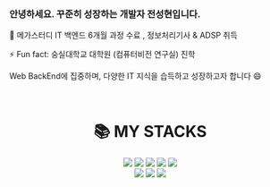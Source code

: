 ### 안녕하세요. 꾸준히 성장하는 개발자 전성현입니다.

<!--
**tjdgus1/tjdgus1** is a ✨ _special_ ✨ repository because its `README.md` (this file) appears on your GitHub profile.

Here are some ideas to get you started:

-->🌱 메가스터디 IT 백엔드 6개월 과정 수료 , 정보처리기사 & ADSP 취득


<br>

⚡ Fun fact:  숭실대학교 대학원 (컴퓨터비전 연구실) 진학

Web BackEnd에 집중하며, 다양한 IT 지식을 습득하고 성장하고자 합니다 😄

<br>

<div align=center><h1>📚 MY STACKS</h1></div>

<div align=center> 
  <img src="https://img.shields.io/badge/java-007396?style=for-the-badge&logo=java&logoColor=white"> 
  <img src="https://img.shields.io/badge/python-3776AB?style=for-the-badge&logo=python&logoColor=white">
  <img src="https://img.shields.io/badge/html5-E34F26?style=for-the-badge&logo=html5&logoColor=white"> 
  <img src="https://img.shields.io/badge/css-1572B6?style=for-the-badge&logo=css3&logoColor=white"> 
  <img src="https://img.shields.io/badge/javascript-F7DF1E?style=for-the-badge&logo=javascript&logoColor=black"> 
  <br>
  <img src="https://img.shields.io/badge/mysql-4479A1?style=for-the-badge&logo=mysql&logoColor=white"> 
  <img src="https://img.shields.io/badge/spring-6DB33F?style=for-the-badge&logo=spring&logoColor=white">
  <img src="https://img.shields.io/badge/springboot-6DB33F?style=for-the-badge&logo=springboot&logoColor=white">
  
</div>

